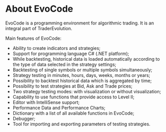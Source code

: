 # About EvoCode

EvoCode is a programming environment for algorithmic trading. It is an integral part of TraderEvolution.

Main features of EvoCode:

* Ability to create indicators and strategies;
* Support for programming language C\# \(.NET platform\);
* While backtesting, historical data is loaded automatically according to the type of data selected in the strategy settings;
* Backtesting of single symbols or multiple symbols simultaneously;
* Strategy testing in minutes, hours, days, weeks, months or years;
*  Possibility to backtest historical data which is aggregated by time;
* Possibility to test strategies at Bid, Ask and Trade prices;
* Two strategy testing modes: with visualization or without visualization;
* Capability to use functions that provide access to Level II;
* Editor with IntelliSense support;
* Performance Data and Performance Charts;
* Dictionary with a list of all available functions in EvoCode;
* Debugger;
* Tool for importing and exporting parameters of testing strategies.

